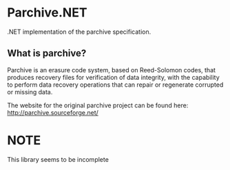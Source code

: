 # Parchive.NET

.NET implementation of the parchive specification.

## What is parchive?

Parchive is an erasure code system, based on Reed-Solomon codes, that produces recovery files for verification of data integrity, with the capability to perform data recovery operations that can repair or regenerate corrupted or missing data.

The website for the original parchive project can be found here: http://parchive.sourceforge.net/

# NOTE #
This library seems to be incomplete